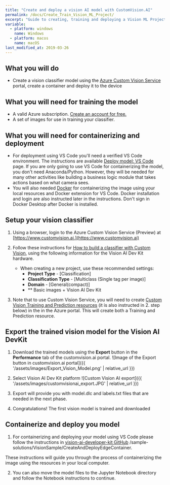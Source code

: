 ```yaml
---
title: "Create and deploy a vision AI model with CustomVision.AI"
permalink: /docs/Create_Train_Vision_ML_Project/
excerpt: "Guide to creating, training and deploying a Vision ML Project for the Vision AI DevKit using Azure Custome Vision Service (customvision.ai)."
variable:
  - platform: windows
    name: Windows
  - platform: macos
    name: macOS
last_modified_at: 2019-03-26
---
```

## What you will do
* Create a vision classifier model using the [Azure Custom Vision Service](https://customvision.ai) portal, create a container and deploy it to the device

## What you will need for training the model
* A valid Azure subscription. [Create an account for free.](https://azure.microsoft.com/free/)
* A set of images for use in training your classifier.

## What you will need for containerizing and deployment
* For deployment using VS Code you'll need a verified VS Code environment. The instructions are available [Deploy model: VS Code](https://azure.github.io/Vision-AI-DevKit-Pages/docs/Deploy_Model_VS_Code/) page. If you are only going to use VS Code for containerizing the model, you don't need Anaconda/Python. However, they will be needed for many other activities like building a business logic module that takes actions based on what camera sees.
* You will also needed [Docker](https://www.docker.com/get-started) for containerizing the image using your local resources and Docker extension for VS Code. Docker installation and login are also instructed later in the instructions. Don't sign in Docker Desktop after Docker is installed.

## Setup your vision classifier
1. Using a browser, login to the Azure Custom Vision Service (Preview) at [https://www.customvision.ai.](https://www.customvision.ai)

2. Follow these instructions for [How to build a classifier with Custom Vision](https://docs.microsoft.com/en-us/azure/cognitive-services/custom-vision-service/getting-started-build-a-classifier), using the following information for the Vision AI Dev Kit hardware.

    - When creating a new project, use these recommended settings:
         - **Project Type** - [Classification]
         - **Classification Type** -  [Multiclass (Single tag per image)]
         - **Domain** - [General(compact)]
         - ** Basic images + Vision AI Dev Kit

3. Note that to use Custom Vision Service, you will need to create [Custom Vision Training and Prediction resources](https://portal.azure.com/?microsoft_azure_marketplace_ItemHideKey=microsoft_azure_cognitiveservices_customvision#create/Microsoft.CognitiveServicesCustomVision) (it is also instructed in 2. step below) in the in the Azure portal. This will create both a Training and Prediction resource.

## Export the trained vision model for the Vision AI DevKit

1. Download the trained models using the **Export** button in the  **Performance** tab of the customvision.ai portal.
![Image of the Export button in customvision.ai portal]({{ '/assets/images/Export_Vision_Model.png' | relative_url }})

2. Select Vision AI Dev Kit platform
![Custom Vision AI export]({{ '/assets/images/customvisionai_export.JPG' | relative_url }})

3. Export will provide you with model.dlc and labels.txt files that are needed in the next phase.

4. Congratulations! The first vision model is trained and downloaded

## Containerize and deploy you model

1. For containerizing and deploying your model using VS Code please follow the instructions in [vision-ai-developer-kit GitHub](https://github.com/Microsoft/vision-ai-developer-kit/tree/master/sample-solutions/VisionSample/CreateAndDeployEdgeContainer) /sample-solutions/VisionSample/CreateAndDeployEdgeContainer.

These instructions will guide you through the process of containerizing the image using the resources in your local computer.

2. You can also move the model files to the Jupyter Notebook directory and follow the Notebook instructions to continue.
